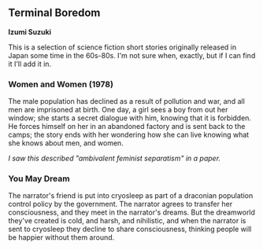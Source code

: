 ## Terminal Boredom

**Izumi Suzuki**

This is a selection of science fiction short stories originally released in
Japan some time in the 60s-80s. I'm not sure when, exactly, but if I can find
it I'll add it in.

### Women and Women (1978)

The male population has declined as a result of pollution and war, and all men
are imprisoned at birth. One day, a girl sees a boy from out her window;
she starts a secret dialogue with him, knowing that it is forbidden. He forces
himself on her in an abandoned factory and is sent back to the camps; the story
ends with her wondering how she can live knowing what she knows about men, and
women.

_I saw this described "ambivalent feminist separatism" in a paper._

### You May Dream

The narrator's friend is put into cryosleep as part of a draconian population
control policy by the government. The narrator agrees to transfer her
consciousness, and they meet in the narrator's dreams. But the dreamworld
they've created is cold, and harsh, and nihilistic, and when the narrator is
sent to cryosleep they decline to share consciousness, thinking people will be
happier without them around. 
